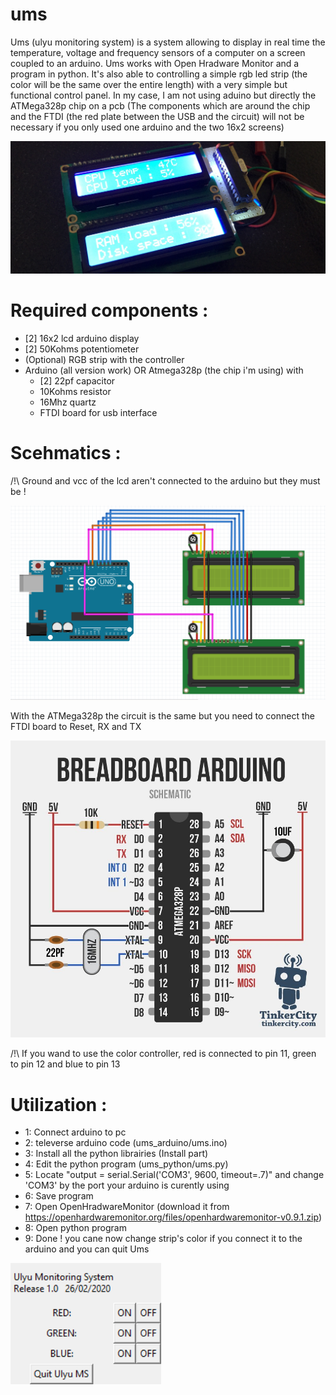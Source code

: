 # ums
Ums (ulyu monitoring system) is a system allowing to display in real time the temperature, voltage and frequency sensors of a computer on a screen coupled to an arduino.
Ums works with Open Hradware Monitor and a program in python. It's also able to controlling a simple rgb led strip (the color will be the same over the entire length) with a very simple but functional control panel.
In my case, I am not using aduino but directly the ATMega328p chip on a pcb (The components which are around the chip and the FTDI (the red plate between the USB and the circuit) will not be necessary if you only used one arduino and the two 16x2 screens)

![alt text](https://github.com/Ulyuuu/ums/blob/master/Github_images/IMG_0388.jpg)



# Required components :
- [2] 16x2 lcd arduino display
- [2] 50Kohms potentiometer
- (Optional) RGB strip with the controller
- Arduino (all version work)
  OR
  Atmega328p (the chip i'm using) with
    - [2] 22pf capacitor
    - 10Kohms resistor
    - 16Mhz quartz
    - FTDI board for usb interface

# Scehmatics :

/!\ Ground and vcc of the lcd aren't connected to the arduino but they must be !

![alt text](https://github.com/Ulyuuu/ums/blob/master/Github_images/arduino_schematic.png)

With the ATMega328p the circuit is the same but you need to connect the FTDI board to Reset, RX and TX

![alt text](https://github.com/Ulyuuu/ums/blob/master/Github_images/atmega328p.jpg)

/!\ If you wand to use the color controller, red is connected to pin 11, green to pin 12 and blue to pin 13

# Utilization :

- 1: Connect arduino to pc
- 2: televerse arduino code (ums_arduino/ums.ino)
- 3: Install all the python librairies  (Install part)
- 4: Edit the python program (ums_python/ums.py)
- 5: Locate "output = serial.Serial('COM3', 9600, timeout=.7)" and change 'COM3' by the port your arduino is curently using
- 6: Save program
- 7: Open OpenHradwareMonitor (download it from https://openhardwaremonitor.org/files/openhardwaremonitor-v0.9.1.zip)
- 8: Open python program
- 9: Done ! you cane now change strip's color if you connect it to the arduino and you can quit Ums

![alt text](https://github.com/Ulyuuu/ums/blob/master/Github_images/ums_program.png)
